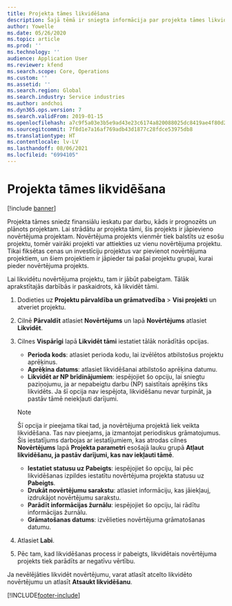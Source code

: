 ```yaml
---
title: Projekta tāmes likvidēšana
description: Šajā tēmā ir sniegta informācija par projekta tāmes likvidēšanu pēc tā pabeigšanas.
author: Yowelle
ms.date: 05/26/2020
ms.topic: article
ms.prod: ''
ms.technology: ''
audience: Application User
ms.reviewer: kfend
ms.search.scope: Core, Operations
ms.custom: ''
ms.assetid: ''
ms.search.region: Global
ms.search.industry: Service industries
ms.author: andchoi
ms.dyn365.ops.version: 7
ms.search.validFrom: 2019-01-15
ms.openlocfilehash: a7c9f5a03e3b5e9ad43e23c6174a820088025dc8419ae4f80d247d69e80c8038
ms.sourcegitcommit: 7f8d1e7a16af769adb43d1877c28fdce53975db8
ms.translationtype: HT
ms.contentlocale: lv-LV
ms.lasthandoff: 08/06/2021
ms.locfileid: "6994105"
---
```

# <a name="eliminate-a-project-estimate"></a>Projekta tāmes likvidēšana

[!include [banner](../includes/banner.md)]

Projekta tāmes sniedz finansiālu ieskatu par darbu, kāds ir prognozēts un plānots projektam. Lai strādātu ar projekta tāmi, šis projekts ir jāpievieno novērtējuma projektam. Novērtējuma projekts vienmēr tiek balstīts uz esošu projektu, tomēr vairāki projekti var attiekties uz vienu novērtējuma projektu. Tikai fiksētas cenas un investīciju projektus var pievienot novērtējuma projektiem, un šiem projektiem ir jāpieder tai pašai projektu grupai, kurai pieder novērtējuma projekts.

Lai likvidētu novērtējuma projektu, tam ir jābūt pabeigtam. Tālāk aprakstītajās darbībās ir paskaidrots, kā likvidēt tāmi.

1. Dodieties uz **Projektu pārvaldība un grāmatvedība** > **Visi projekti** un atveriet projektu. 
2. Cilnē **Pārvaldīt** atlasiet **Novērtējums** un lapā **Novērtējums** atlasiet **Likvidēt**.
3. Cilnes **Vispārīgi** lapā **Likvidēt tāmi** iestatiet tālāk norādītās opcijas.

   - **Perioda kods**: atlasiet perioda kodu, lai izvēlētos atbilstošus projektu aprēķinus. 
   - **Aprēķina datums**: atlasiet likvidēšanai atbilstošo aprēķina datumu.
   - **Likvidēt ar NP brīdinājumiem**: iespējojiet šo opciju, lai sniegtu paziņojumu, ja ar nepabeigtu darbu (NP) saistītais aprēķins tiks likvidēts. Ja šī opcija nav iespējota, likvidēšanu nevar turpināt, ja pastāv tāmē neiekļauti darījumi. 
   > [!NOTE]
   > Šī opcija ir pieejama tikai tad, ja novērtējuma projektā liek veikta likvidēšana. Tas nav pieejams, ja izmantojat periodiskus grāmatojumus. Šis iestatījums darbojas ar iestatījumiem, kas atrodas cilnes **Novērtējums** lapā **Projekta parametri** esošajā lauku grupā **Atļaut likvidēšanu, ja pastāv darījumi, kas nav iekļauti tāmē**.
   - **Iestatiet statusu uz Pabeigts**: iespējojiet šo opciju, lai pēc likvidēšanas izpildes iestatītu novērtējuma projekta statusu uz **Pabeigts**.
   - **Drukāt novērtējumu sarakstu**: atlasiet informāciju, kas jāiekļauj, izdrukājot novērtējumu sarakstu.
   - **Parādīt informācijas žurnālu**: iespējojiet šo opciju, lai rādītu informācijas žurnālu.
   - **Grāmatošanas datums**: izvēlieties novērtējuma grāmatošanas datumu.

4.  Atlasiet **Labi**.
5. Pēc tam, kad likvidēšanas process ir pabeigts, likvidētais novērtējuma projekts tiek parādīts ar negatīvu vērtību. 

Ja nevēlējāties likvidēt novērtējumu, varat atlasīt atcelto likvidēto novērtējumu un atlasīt **Atsaukt likvidēšanu**.   


[!INCLUDE[footer-include](../includes/footer-banner.md)]